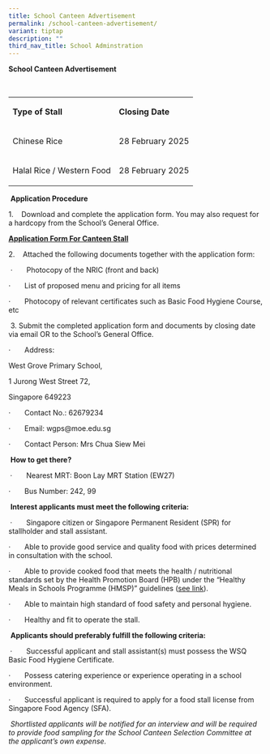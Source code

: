 ```yaml
---
title: School Canteen Advertisement
permalink: /school-canteen-advertisement/
variant: tiptap
description: ""
third_nav_title: School Adminstration
---
```

<p><strong>School Canteen Advertisement</strong>
</p>
<p><strong>&nbsp;</strong>
</p>
<table style="minWidth: 50px">
<colgroup>
<col>
<col>
</colgroup>
<tbody>
<tr>
<td rowspan="1" colspan="1">
<p><strong>Type of Stall</strong>
</p>
</td>
<td rowspan="1" colspan="1">
<p><strong>Closing Date</strong>
</p>
</td>
</tr>
<tr>
<td rowspan="1" colspan="1">
<p>Chinese Rice</p>
</td>
<td rowspan="1" colspan="1">
<p>28 February 2025</p>
</td>
</tr>
<tr>
<td rowspan="1" colspan="1">
<p>Halal Rice / Western Food</p>
</td>
<td rowspan="1" colspan="1">
<p>28 February 2025</p>
</td>
</tr>
</tbody>
</table>
<p>&nbsp;<strong>Application Procedure</strong>
</p>
<p>1.&nbsp;&nbsp;&nbsp; Download and complete the application form. You may
also request for a hardcopy from the School’s General Office.</p>
<p><strong><a href="/files/Application_Form_For_Canteen.pdf" rel="noopener noreferrer nofollow" target="_blank">Application Form For Canteen Stall</a></strong>
</p>
<p></p>
<p>2.&nbsp;&nbsp;&nbsp; Attached the following documents together with the
application form:</p>
<p>&nbsp;·&nbsp;&nbsp;&nbsp;&nbsp;&nbsp;&nbsp; Photocopy of the NRIC (front
and back)</p>
<p>·&nbsp;&nbsp;&nbsp;&nbsp;&nbsp;&nbsp; List of proposed menu and pricing
for all items</p>
<p>·&nbsp;&nbsp;&nbsp;&nbsp;&nbsp;&nbsp; Photocopy of relevant certificates
such as Basic Food Hygiene Course, etc</p>
<p>&nbsp;3. Submit the completed application form and documents by closing
date via email OR to the School’s General Office.</p>
<p>·&nbsp;&nbsp;&nbsp;&nbsp;&nbsp;&nbsp; Address:</p>
<p>West Grove Primary School,</p>
<p>1 Jurong West Street 72,</p>
<p>Singapore 649223</p>
<p>·&nbsp;&nbsp;&nbsp;&nbsp;&nbsp;&nbsp; Contact No.: 62679234</p>
<p>·&nbsp;&nbsp;&nbsp;&nbsp;&nbsp;&nbsp; Email: <a rel="noopener noreferrer nofollow" target="_blank">wgps@moe.edu.sg</a>
</p>
<p>·&nbsp;&nbsp;&nbsp;&nbsp;&nbsp;&nbsp; Contact Person: Mrs Chua Siew Mei</p>
<p>&nbsp;<strong>How to get there?</strong>
</p>
<p><strong>&nbsp;</strong>·&nbsp;&nbsp;&nbsp;&nbsp;&nbsp;&nbsp; Nearest MRT:
Boon Lay MRT Station (EW27)</p>
<p>·&nbsp;&nbsp;&nbsp;&nbsp;&nbsp;&nbsp; Bus Number: 242, 99</p>
<p>&nbsp;<strong>Interest applicants must meet the following criteria:</strong>
</p>
<p><strong>&nbsp;</strong>·&nbsp;&nbsp;&nbsp;&nbsp;&nbsp;&nbsp; Singapore
citizen or Singapore Permanent Resident (SPR) for stallholder and stall
assistant.</p>
<p>·&nbsp;&nbsp;&nbsp;&nbsp;&nbsp;&nbsp; Able to provide good service and
quality food with prices determined in consultation with the school.</p>
<p>·&nbsp;&nbsp;&nbsp;&nbsp;&nbsp;&nbsp; Able to provide cooked food that
meets the health / nutritional standards set by the Health Promotion Board
(HPB) under the “Healthy Meals in Schools Programme (HMSP)” guidelines
(<a href="https://www.hpb.gov.sg/schools/school-programmes/healthy-meals-in-schools-programme" rel="noopener noreferrer nofollow" target="_blank">see link</a>).</p>
<p>·&nbsp;&nbsp;&nbsp;&nbsp;&nbsp;&nbsp; Able to maintain high standard of
food safety and personal hygiene.</p>
<p>·&nbsp;&nbsp;&nbsp;&nbsp;&nbsp;&nbsp; Healthy and fit to operate the stall.</p>
<p>&nbsp;<strong>Applicants should preferably fulfill the following criteria:</strong>
</p>
<p><strong>&nbsp;</strong>·&nbsp;&nbsp;&nbsp;&nbsp;&nbsp;&nbsp; Successful
applicant and stall assistant(s) must possess the WSQ Basic Food Hygiene
Certificate.</p>
<p>·&nbsp;&nbsp;&nbsp;&nbsp;&nbsp;&nbsp; Possess catering experience or experience
operating in a school environment.</p>
<p>·&nbsp;&nbsp;&nbsp;&nbsp;&nbsp;&nbsp; Successful applicant is required
to apply for a food stall license from Singapore Food Agency (SFA).</p>
<p>&nbsp;<em>Shortlisted applicants will be notified for an interview and will be required to provide food sampling for the School Canteen Selection Committee at the applicant’s own expense.</em>
</p>